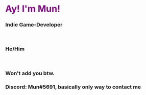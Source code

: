 <h1 style="color: purple"> Ay! I'm Mun!
  <h3> Indie Game-Developer </h3>
  </br>
 <h3> He/Him </h3>
 </br>
 <h3> <link src="https://web.roblox.com/users/1303772257/profile" ROBLOX Profile >    Won't add you btw.
  </br>
 <h3>  Discord: Mun#5691, basically only way to contact me
